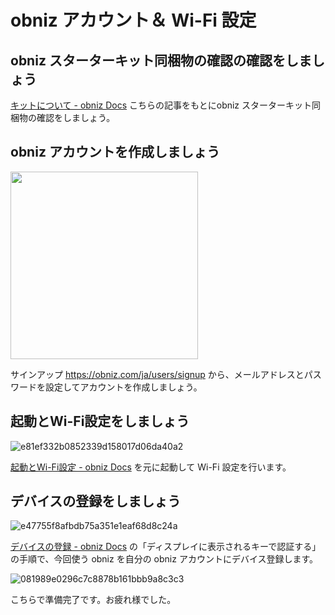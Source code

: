 # obniz アカウント＆ Wi-Fi 設定

## obniz スターターキット同梱物の確認の確認をしましょう

[キットについて - obniz Docs](https://obniz.com/ja/doc/guides/obniz-starter-kit/about) こちらの記事をもとにobniz スターターキット同梱物の確認をしましょう。

## obniz アカウントを作成しましょう

<img src="https://i.gyazo.com/4b26e530e4af6e09ef82f86322986e62.png" width="300" />

サインアップ https://obniz.com/ja/users/signup から、メールアドレスとパスワードを設定してアカウントを作成しましょう。

## 起動とWi-Fi設定をしましょう

![e81ef332b0852339d158017d06da40a2](https://i.gyazo.com/e81ef332b0852339d158017d06da40a2.png)

[起動とWi-Fi設定 - obniz Docs](https://obniz.com/ja/doc/reference/board-1y/quick-start/) を元に起動して Wi-Fi 設定を行います。

## デバイスの登録をしましょう

![e47755f8afbdb75a351e1eaf68d8c24a](https://i.gyazo.com/e47755f8afbdb75a351e1eaf68d8c24a.png)

[デバイスの登録 - obniz Docs](https://obniz.com/ja/doc/reference/cloud/device-management/registration) の「ディスプレイに表示されるキーで認証する」の手順で、今回使う obniz を自分の obniz アカウントにデバイス登録します。

![081989e0296c7c8878b161bbb9a8c3c3](https://i.gyazo.com/081989e0296c7c8878b161bbb9a8c3c3.png)

こちらで準備完了です。お疲れ様でした。